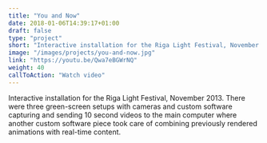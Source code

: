 ```yaml
---
title: "You and Now"
date: 2018-01-06T14:39:17+01:00
draft: false
type: "project"
short: "Interactive installation for the Riga Light Festival, November 2013. There were three green-screen setups with cameras and custom software capturing and sending 10 second videos to the main computer where another custom software piece took care of combining previously rendered animations with real-time content."
image: "/images/projects/you-and-now.jpg"
link: "https://youtu.be/Qwa7eBGWrNQ"
weight: 40
callToAction: "Watch video"
---
```


Interactive installation for the Riga Light Festival, November 2013. There were three green-screen setups with cameras and custom software capturing and sending 10 second videos to the main computer where another custom software piece took care of combining previously rendered animations with real-time content.
